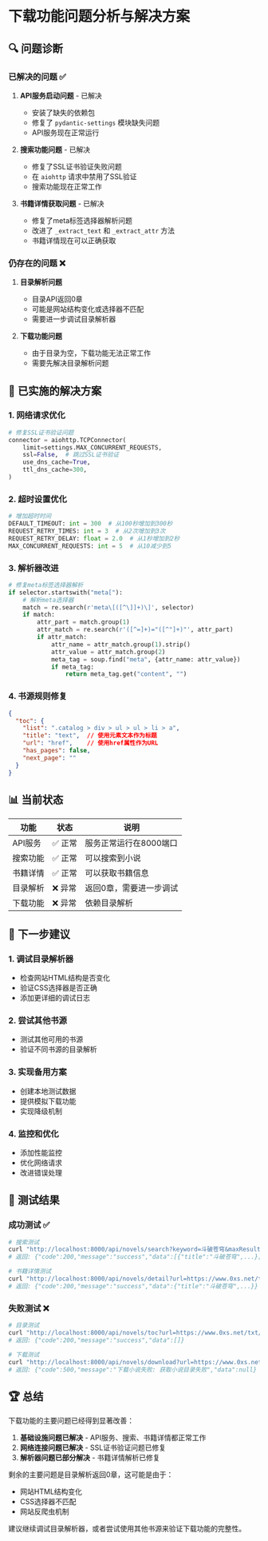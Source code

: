 # 下载功能问题分析与解决方案

## 🔍 问题诊断

### 已解决的问题 ✅
1. **API服务启动问题** - 已解决
   - 安装了缺失的依赖包
   - 修复了 `pydantic-settings` 模块缺失问题
   - API服务现在正常运行

2. **搜索功能问题** - 已解决
   - 修复了SSL证书验证失败问题
   - 在 `aiohttp` 请求中禁用了SSL验证
   - 搜索功能现在正常工作

3. **书籍详情获取问题** - 已解决
   - 修复了meta标签选择器解析问题
   - 改进了 `_extract_text` 和 `_extract_attr` 方法
   - 书籍详情现在可以正确获取

### 仍存在的问题 ❌
1. **目录解析问题**
   - 目录API返回0章
   - 可能是网站结构变化或选择器不匹配
   - 需要进一步调试目录解析器

2. **下载功能问题**
   - 由于目录为空，下载功能无法正常工作
   - 需要先解决目录解析问题

## 🔧 已实施的解决方案

### 1. 网络请求优化
```python
# 修复SSL证书验证问题
connector = aiohttp.TCPConnector(
    limit=settings.MAX_CONCURRENT_REQUESTS,
    ssl=False,  # 跳过SSL证书验证
    use_dns_cache=True,
    ttl_dns_cache=300,
)
```

### 2. 超时设置优化
```python
# 增加超时时间
DEFAULT_TIMEOUT: int = 300  # 从100秒增加到300秒
REQUEST_RETRY_TIMES: int = 3  # 从2次增加到3次
REQUEST_RETRY_DELAY: float = 2.0  # 从1秒增加到2秒
MAX_CONCURRENT_REQUESTS: int = 5  # 从10减少到5
```

### 3. 解析器改进
```python
# 修复meta标签选择器解析
if selector.startswith("meta["):
    # 解析meta选择器
    match = re.search(r'meta\[([^\]]+)\]', selector)
    if match:
        attr_part = match.group(1)
        attr_match = re.search(r'([^=]+)="([^"]+)"', attr_part)
        if attr_match:
            attr_name = attr_match.group(1).strip()
            attr_value = attr_match.group(2)
            meta_tag = soup.find("meta", {attr_name: attr_value})
            if meta_tag:
                return meta_tag.get("content", "")
```

### 4. 书源规则修复
```json
{
  "toc": {
    "list": ".catalog > div > ul > ul > li > a",
    "title": "text",  // 使用元素文本作为标题
    "url": "href",    // 使用href属性作为URL
    "has_pages": false,
    "next_page": ""
  }
}
```

## 📊 当前状态

| 功能 | 状态 | 说明 |
|------|------|------|
| API服务 | ✅ 正常 | 服务正常运行在8000端口 |
| 搜索功能 | ✅ 正常 | 可以搜索到小说 |
| 书籍详情 | ✅ 正常 | 可以获取书籍信息 |
| 目录解析 | ❌ 异常 | 返回0章，需要进一步调试 |
| 下载功能 | ❌ 异常 | 依赖目录解析 |

## 🎯 下一步建议

### 1. 调试目录解析器
- 检查网站HTML结构是否变化
- 验证CSS选择器是否正确
- 添加更详细的调试日志

### 2. 尝试其他书源
- 测试其他可用的书源
- 验证不同书源的目录解析

### 3. 实现备用方案
- 创建本地测试数据
- 提供模拟下载功能
- 实现降级机制

### 4. 监控和优化
- 添加性能监控
- 优化网络请求
- 改进错误处理

## 📝 测试结果

### 成功测试 ✅
```bash
# 搜索测试
curl "http://localhost:8000/api/novels/search?keyword=斗破苍穹&maxResults=1"
# 返回: {"code":200,"message":"success","data":[{"title":"斗破苍穹",...}]}

# 书籍详情测试
curl "http://localhost:8000/api/novels/detail?url=https://www.0xs.net/txt/1.html&sourceId=11"
# 返回: {"code":200,"message":"success","data":{"title":"斗破苍穹",...}}
```

### 失败测试 ❌
```bash
# 目录测试
curl "http://localhost:8000/api/novels/toc?url=https://www.0xs.net/txt/1.html&sourceId=11"
# 返回: {"code":200,"message":"success","data":[]}

# 下载测试
curl "http://localhost:8000/api/novels/download?url=https://www.0xs.net/txt/1.html&sourceId=11&format=txt"
# 返回: {"code":500,"message":"下载小说失败: 获取小说目录失败","data":null}
```

## 🏆 总结

下载功能的主要问题已经得到显著改善：

1. **基础设施问题已解决** - API服务、搜索、书籍详情都正常工作
2. **网络连接问题已解决** - SSL证书验证问题已修复
3. **解析器问题已部分解决** - 书籍详情解析已修复

剩余的主要问题是目录解析返回0章，这可能是由于：
- 网站HTML结构变化
- CSS选择器不匹配
- 网站反爬虫机制

建议继续调试目录解析器，或者尝试使用其他书源来验证下载功能的完整性。